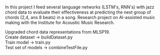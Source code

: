 In this project I feed several language networks (LSTM's, RNN's) with jazz chord data to evaluate their effectiveness at predicting the next group of chords (2,4, ans 8 beats) in a song. Research project on AI-assisted music making with the Institute for Acoustic Music Research. 


Upgraded chord data representations from MLSP19.  
Create dataset -> buildDataset.py  
Train model -> train.py  
Test set of models -> combineTestFile.py  
